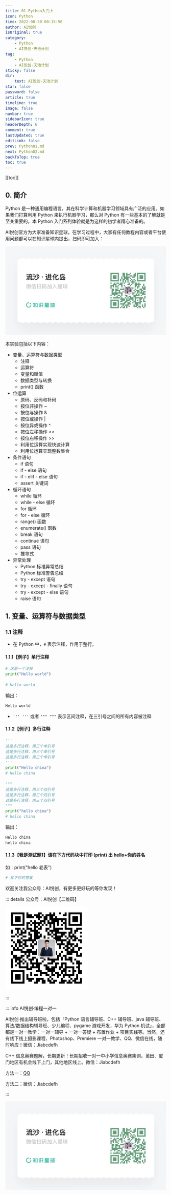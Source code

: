 ```yaml
---
title: 01-Python入门上
icon: Python
time: 2022-08-30 00:15:50
author: AI悦创
isOriginal: true
category: 
    - Python
    - AI悦创·天池计划
tag:
    - Python
    - AI悦创·天池计划
sticky: false
dir:
    text: AI悦创·天池计划
star: false
password: false
article: true
timeline: true
image: false
navbar: true
sidebarIcon: true
headerDepth: 6
comment: true
lastUpdated: true
editLink: false
prev: Python01.md
next: Python02.md
backToTop: true
toc: true
---
```


[[toc]]

## 0. 简介

Python 是一种通用编程语言，其在科学计算和机器学习领域具有广泛的应用。如果我们打算利用 Python 来执行机器学习，那么对 Python 有一些基本的了解就是至关重要的。本 Python 入门系列体验就是为这样的初学者精心准备的。

AI悦创官方为大家准备知识星球，在学习过程中，大家有任何教程内容或者平台使用问题都可以在知识星球内提出，扫码即可加入：

![](/zsxq.jpg)

本实验包括以下内容：
- 变量、运算符与数据类型
    - 注释
    - 运算符
    - 变量和赋值
    - 数据类型与转换
    - print() 函数
- 位运算
    - 原码、反码和补码
    - 按位非操作 ~
    - 按位与操作 &
    - 按位或操作 |
    - 按位异或操作 ^
    - 按位左移操作 <<
    - 按位右移操作 >>
    - 利用位运算实现快速计算
    - 利用位运算实现整数集合
- 条件语句
    - if 语句
    - if - else 语句
    - if - elif - else 语句
    - assert 关键词
- 循环语句
    - while 循环
    - while - else 循环
    - for 循环
    - for - else 循环
    - range() 函数
    - enumerate() 函数
    - break 语句
    - continue 语句
    - pass 语句
    - 推导式
- 异常处理
    - Python 标准异常总结
    - Python 标准警告总结
    - try - except 语句
    - try - except - finally 语句
    - try - except - else 语句
    - raise 语句

## 1. 变量、运算符与数据类型

### 1.1 注释

- 在 Python 中，`#` 表示注释，作用于整行。

#### 1.1.1【例子】单行注释

```python
# 这是一个注释
print("Hello world")

# Hello world
```

输出：

```python
Hello world
```

- `''' '''` 或者 `""" """` 表示区间注释，在三引号之间的所有内容被注释

#### 1.1.2【例子】多行注释

```python
'''
这是多行注释，用三个单引号
这是多行注释，用三个单引号
这是多行注释，用三个单引号
'''
print("Hello china") 
# Hello china

"""
这是多行注释，用三个双引号
这是多行注释，用三个双引号 
这是多行注释，用三个双引号
"""
print("hello china") 
# hello china
```

输出：

```python
Hello china
hello china
```

#### 1.1.3【我是测试题1】请在下方代码块中打印 (print) 出 hello+你的姓名

如：print("hello 老表")

```python
# 写下你的答案

```



欢迎关注我公众号：AI悦创，有更多更好玩的等你发现！

::: details 公众号：AI悦创【二维码】

![](/gzh.jpg)

:::

::: info AI悦创·编程一对一

AI悦创·推出辅导班啦，包括「Python 语言辅导班、C++ 辅导班、java 辅导班、算法/数据结构辅导班、少儿编程、pygame 游戏开发，华为 Python 机试」，全部都是一对一教学：一对一辅导 + 一对一答疑 + 布置作业 + 项目实践等。当然，还有线下线上摄影课程、Photoshop、Premiere 一对一教学、QQ、微信在线，随时响应！微信：Jiabcdefh

C++ 信息奥赛题解，长期更新！长期招收一对一中小学信息奥赛集训，莆田、厦门地区有机会线下上门，其他地区线上。微信：Jiabcdefh

方法一：[QQ](http://wpa.qq.com/msgrd?v=3&uin=1432803776&site=qq&menu=yes)

方法二：微信：Jiabcdefh

:::

![](/zsxq.jpg)